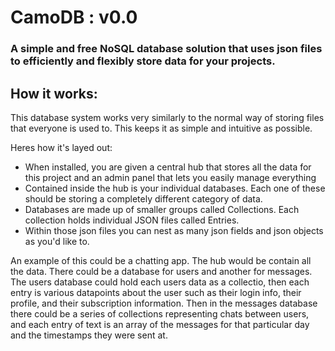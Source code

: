 # CamoDB : v0.0
### A simple and free NoSQL database solution that uses json files to efficiently and flexibly store data for your projects.

## How it works:
This database system works very similarly to the normal way of storing files that everyone is used to. This keeps it as simple and
intuitive as possible.

Heres how it's layed out:
- When installed, you are given a central hub that stores all the data for this project and an admin panel that lets you easily manage everything
- Contained inside the hub is your individual databases. Each one of these should be storing a completely different category of data.
- Databases are made up of smaller groups called Collections. Each collection holds individual JSON files called Entries.
- Within those json files you can nest as many json fields and json objects as you'd like to.

An example of this could be a chatting app. The hub would be contain all the data. There could be a database for users and another for messages.
The users database could hold each users data as a collectio, then each entry is various datapoints about the user such as their login info, their profile, and their subscription information. Then in the messages database there could be a series of collections representing chats between users, and each entry of text is an array of the messages for that particular day and the timestamps they were sent at.

